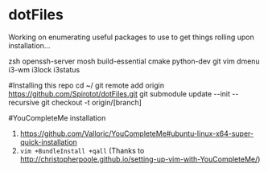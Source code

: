 # dotFiles

Working on enumerating useful packages to use to get things rolling upon installation...

zsh openssh-server mosh build-essential cmake python-dev git vim dmenu i3-wm i3lock i3status

#Installing this repo
cd ~/
git remote add origin https://github.com/Spirotot/dotFiles.git
git submodule update --init --recursive
git checkout -t origin/[branch]


#YouCompleteMe installation
1. https://github.com/Valloric/YouCompleteMe#ubuntu-linux-x64-super-quick-installation
2. `vim +BundleInstall +qall` (Thanks to http://christopherpoole.github.io/setting-up-vim-with-YouCompleteMe/)
